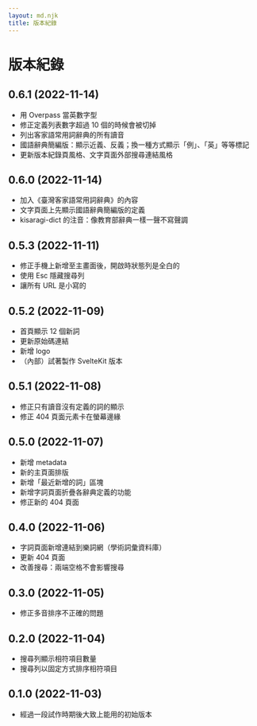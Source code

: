 ```yaml
---
layout: md.njk
title: 版本紀錄
---
```


# 版本紀錄

## 0.6.1 (2022-11-14)

- 用 Overpass 當英數字型
- 修正定義列表數字超過 10 個的時候會被切掉
- 列出客家語常用詞辭典的所有讀音
- 國語辭典簡編版：顯示近義、反義；換一種方式顯示「例」、「英」等等標記
- 更新版本紀錄頁風格、文字頁面外部搜尋連結風格

## 0.6.0 (2022-11-14)

- 加入《臺灣客家語常用詞辭典》的內容
- 文字頁面上先顯示國語辭典簡編版的定義
- kisaragi-dict 的注音：像教育部辭典一樣一聲不寫聲調

## 0.5.3 (2022-11-11)

- 修正手機上新增至主畫面後，開啟時狀態列是全白的
- 使用 Esc 隱藏搜尋列
- 讓所有 URL 是小寫的

## 0.5.2 (2022-11-09)

- 首頁顯示 12 個新詞
- 更新原始碼連結
- 新增 logo
- （內部）試著製作 SvelteKit 版本

## 0.5.1 (2022-11-08)

- 修正只有讀音沒有定義的詞的顯示
- 修正 404 頁面元素卡在螢幕邊緣

## 0.5.0 (2022-11-07)

- 新增 metadata
- 新的主頁面排版
- 新增「最近新增的詞」區塊
- 新增字詞頁面折疊各辭典定義的功能
- 修正新的 404 頁面

## 0.4.0 (2022-11-06)

- 字詞頁面新增連結到樂詞網（學術詞彙資料庫）
- 更新 404 頁面
- 改善搜尋：兩端空格不會影響搜尋

## 0.3.0 (2022-11-05)

- 修正多音排序不正確的問題

## 0.2.0 (2022-11-04)

- 搜尋列顯示相符項目數量
- 搜尋列以固定方式排序相符項目

## 0.1.0 (2022-11-03)

- 經過一段試作時期後大致上能用的初始版本
